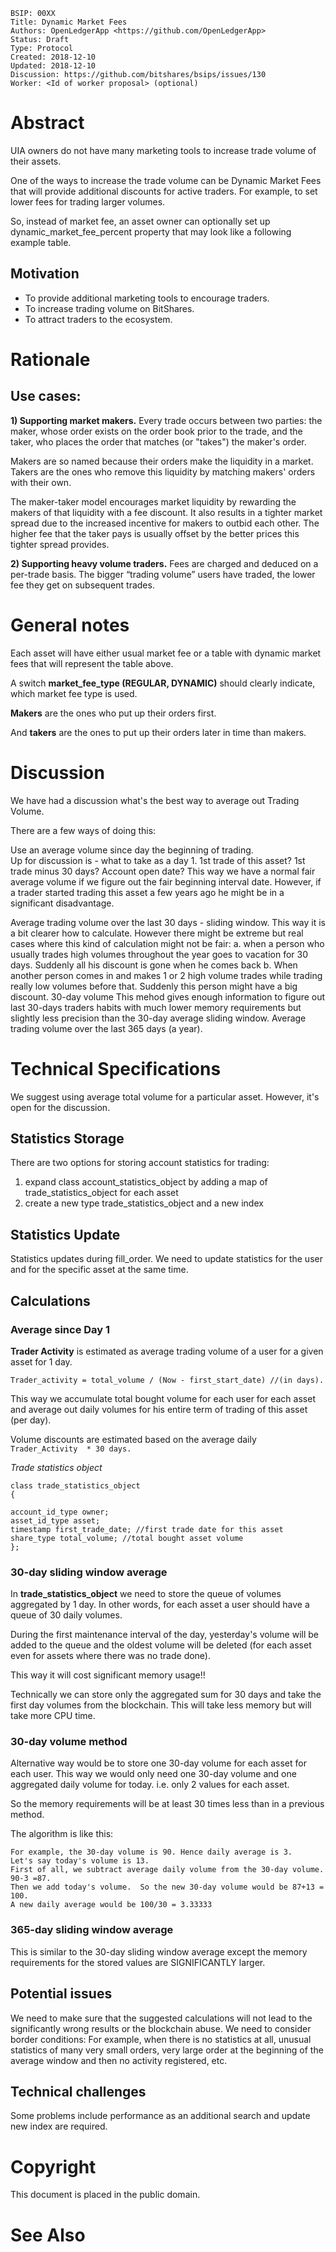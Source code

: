     BSIP: 00XX
    Title: Dynamic Market Fees
    Authors: OpenLedgerApp <https://github.com/OpenLedgerApp>
    Status: Draft
    Type: Protocol
    Created: 2018-12-10
    Updated: 2018-12-10
    Discussion: https://github.com/bitshares/bsips/issues/130
    Worker: <Id of worker proposal> (optional)
# Abstract
UIA owners do not have many marketing tools to increase trade volume of their assets.

One of the ways to increase the trade volume can be Dynamic Market Fees that will provide additional discounts for active traders.
For example, to set lower fees for trading larger volumes.

So, instead of market fee, an asset owner can optionally set up dynamic_market_fee_percent property that may look like a following example table.


## Motivation
- To provide additional marketing tools to encourage traders. 
- To increase trading volume on BitShares. 
- To attract traders to the ecosystem.

# Rationale

## Use cases:
**1) Supporting market makers.**
Every trade occurs between two parties: the maker, whose order exists on the order book prior to the trade, and the taker, who places the order that matches (or "takes") the maker's order.

Makers are so named because their orders make the liquidity in a market. Takers are the ones who remove this liquidity by matching makers' orders with their own.

The maker-taker model encourages market liquidity by rewarding the makers of that liquidity with a fee discount. It also results in a tighter market spread due to the increased incentive for makers to outbid each other. The higher fee that the taker pays is usually offset by the better prices this tighter spread provides.

**2) Supporting heavy volume traders.**
Fees are charged and deduced on a per-trade basis. The bigger “trading volume” users have traded, the lower fee they get on subsequent trades.

# General notes
Each asset will have either usual market fee or a table with dynamic market fees that will represent the table above. 

A switch **market_fee_type (REGULAR, DYNAMIC)** should clearly indicate, which market fee type is used.

**Makers** are the ones who put up their orders first.

And **takers** are the ones to put up their orders later in time than makers. 

# Discussion

We have had a discussion what's the best way to average out Trading Volume.

There are a few ways of doing this: 

Use an average volume since day the beginning of trading.  
Up for discussion is - what to take as a day 1. 1st trade of this asset? 1st trade minus 30 days?  Account open date? 
This way we have a normal fair average volume if we figure out the fair beginning interval date.
However, if a trader started trading this asset a few years ago he might be in a significant disadvantage.

Average trading volume over the last 30 days - sliding window.
This way it is a bit clearer how to calculate. 
However there might be extreme but real cases where this kind of calculation might not be fair: 
a. when a person who usually trades high volumes throughout the year goes to vacation for 30 days. Suddenly all his discount is gone when he comes back
b.   When another person comes in and makes 1 or 2 high volume trades while trading really low volumes before that. Suddenly this person might have a big discount. 
30-day volume 
This mehod gives enough information to figure out last 30-days traders habits with much lower memory requirements but slightly less precision than the 30-day average sliding window.
Average trading volume over the last 365 days (a year). 

# Technical Specifications

We suggest using average total volume for a particular asset. However, it's open for the discussion.

## Statistics Storage

There are two options for storing account statistics for trading:

1. expand class account_statistics_object by adding a map of trade_statistics_object for each asset
2. create a new type trade_statistics_object and a new index


## Statistics Update
Statistics updates during fill_order. 
We need to update statistics for the user and for the specific asset at the same time.

 

## Calculations

### Average since Day 1

**Trader Activity** is estimated as average trading volume of a user for a given asset for 1 day.

`Trader_activity = total_volume / (Now - first_start_date) //(in days).`

This way we accumulate total bought volume for each user for each asset and average out daily volumes for his entire term of trading of this asset (per day).

Volume discounts are estimated based on the average daily `Trader_Activity  * 30 days.`

_Trade statistics object_


```
class trade_statistics_object
{

account_id_type owner;
asset_id_type asset;
timestamp first_trade_date; //first trade date for this asset
share_type total_volume; //total bought asset volume
};
```

### 30-day sliding window average 

In **trade_statistics_object** we need to store the queue of volumes aggregated by 1 day. In other words, for each asset a user should have a queue of 30  daily volumes.

During the first maintenance interval of the day, yesterday's volume will be added to the queue and the  oldest volume will be deleted (for each asset even for assets where there was no trade done).

This way it will cost significant memory usage!!

Technically we can store only the aggregated sum for 30 days and take the first day volumes from the blockchain. This will take less memory but will take more CPU time.


### 30-day volume method

Alternative way would be to store one 30-day volume for each asset for each user.  This way we would only need one 30-day volume  and one aggregated daily volume for today. i.e. only 2 values for each asset.

So the memory requirements will be at least 30 times less than in a previous method.

The algorithm is like this:

```
For example, the 30-day volume is 90. Hence daily average is 3. 
Let's say today's volume is 13. 
First of all, we subtract average daily volume from the 30-day volume.  90-3 =87.
Then we add today's volume.  So the new 30-day volume would be 87+13 = 100.  
A new daily average would be 100/30 = 3.33333
``` 

### 365-day sliding window average 

This is similar to the 30-day sliding window average except the memory requirements for the stored values are SIGNIFICANTLY larger.

## Potential issues
We need to make sure that the suggested calculations will not lead to the significantly wrong results or the blockchain abuse. 
We need to consider border conditions: For example, when there is no statistics at all, unusual statistics of many very small orders, very large order at the beginning of the average window and then no activity registered, etc. 

 
## Technical challenges
Some problems include performance as an additional search and update new index are required.

# Copyright
This document is placed in the public domain.

# See Also

